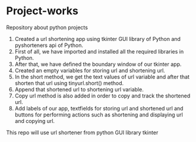 # Project-works
Repository about python projects
1. Created a url shortening app using tkinter GUI library of Python and pyshorteners api of Python.
2. First of all, we have imported and installed all the required libraries in Python.
3. After that, we have defined the boundary window of our tkinter app.
4. Created an empty variables for storing url and shortening url.
5. In the short method, we get the text values of url variable and after that shorten that url using tinyurl.short() method.
6. Append that shortened url to shortening url variable.
7. Copy url method is also added in order to copy and track the shortened url.
8. Add labels of our app, textfields for storing url and shortened url and buttons for performing actions such as shortening and displaying url and copying url.

This repo will use url shortener from python GUI library tkinter